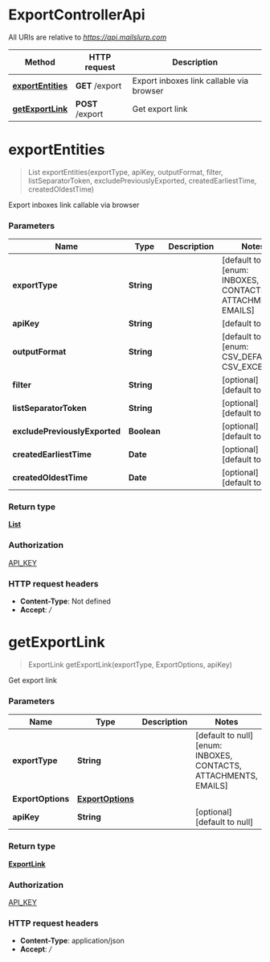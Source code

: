 # ExportControllerApi

All URIs are relative to *https://api.mailslurp.com*

Method | HTTP request | Description
------------- | ------------- | -------------
[**exportEntities**](ExportControllerApi#exportEntities) | **GET** /export | Export inboxes link callable via browser
[**getExportLink**](ExportControllerApi#getExportLink) | **POST** /export | Get export link


<a name="exportEntities"></a>
# **exportEntities**
> List exportEntities(exportType, apiKey, outputFormat, filter, listSeparatorToken, excludePreviouslyExported, createdEarliestTime, createdOldestTime)

Export inboxes link callable via browser

### Parameters

Name | Type | Description  | Notes
------------- | ------------- | ------------- | -------------
 **exportType** | **String**|  | [default to null] [enum: INBOXES, CONTACTS, ATTACHMENTS, EMAILS]
 **apiKey** | **String**|  | [default to null]
 **outputFormat** | **String**|  | [default to null] [enum: CSV_DEFAULT, CSV_EXCEL]
 **filter** | **String**|  | [optional] [default to null]
 **listSeparatorToken** | **String**|  | [optional] [default to null]
 **excludePreviouslyExported** | **Boolean**|  | [optional] [default to null]
 **createdEarliestTime** | **Date**|  | [optional] [default to null]
 **createdOldestTime** | **Date**|  | [optional] [default to null]

### Return type

[**List**](../Models/ByteArray)

### Authorization

[API_KEY](../README#API_KEY)

### HTTP request headers

- **Content-Type**: Not defined
- **Accept**: */*

<a name="getExportLink"></a>
# **getExportLink**
> ExportLink getExportLink(exportType, ExportOptions, apiKey)

Get export link

### Parameters

Name | Type | Description  | Notes
------------- | ------------- | ------------- | -------------
 **exportType** | **String**|  | [default to null] [enum: INBOXES, CONTACTS, ATTACHMENTS, EMAILS]
 **ExportOptions** | [**ExportOptions**](../Models/ExportOptions)|  |
 **apiKey** | **String**|  | [optional] [default to null]

### Return type

[**ExportLink**](../Models/ExportLink)

### Authorization

[API_KEY](../README#API_KEY)

### HTTP request headers

- **Content-Type**: application/json
- **Accept**: */*

